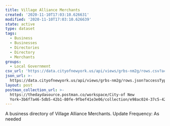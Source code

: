 ```yaml
---
title: Village Alliance Merchants
created: '2020-11-10T17:03:10.626631'
modified: '2020-11-10T17:03:10.626639'
state: active
type: dataset
tags:
  - Business
  - Businesses
  - Directories
  - Directory
  - Merchants
groups:
  - Local Government
csv_url: 'https://data.cityofnewyork.us/api/views/grbs-nm2g/rows.csv?accessType=DOWNLOAD'
json_url: >-
  https://data.cityofnewyork.us/api/views/grbs-nm2g/rows.json?accessType=DOWNLOAD
layout: post
postman_collection_url: >-
  https://thedaydasource.postman.co/workspace/City-of New
  York~3b6f7a46-5db5-42b1-80fe-9fbef41e3e06/collection/e98ac024-37c5-424e-b786-bd1ca7a783e1
---
```

A business directory of Village Alliance Merchants.
Update Frequency: As needed
